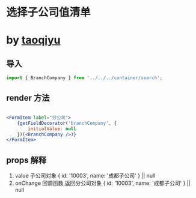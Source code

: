# 选择子公司值清单
# by [taoqiyu](taoqiyu@yatang.cn)

## 导入
```jsx
import { BranchCompany } from '../../../container/search';
```

## render 方法

```jsx

<FormItem label="分公司">
    {getFieldDecorator('branchCompany', {
        initialValue: null
    })(<BranchCompany />)}
</FormItem>

```

## props 解释

1. value 子公司对象 { id: '10003', name: '成都子公司' } || null
1. onChange 回调函数,返回分公司对象 { id: '10003', name: '成都子公司' } || null

